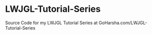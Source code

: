 LWJGL-Tutorial-Series
=====================

Source Code for my LWJGL Tutorial Series at GoHarsha.com/LWJGL-Tutorial-Series
